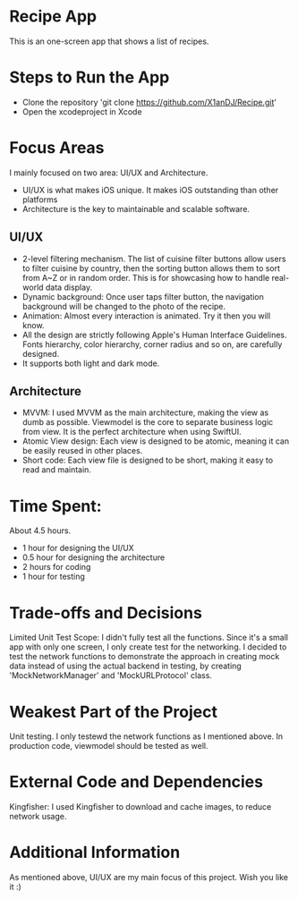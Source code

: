# Recipe App

This is an one-screen app that shows a list of recipes. 

# Steps to Run the App

- Clone the repository 'git clone https://github.com/X1anDJ/Recipe.git'
- Open the xcodeproject in Xcode

# Focus Areas

I mainly focused on two area: UI/UX and Architecture. 
- UI/UX is what makes iOS unique. It makes iOS outstanding than other platforms
- Architecture is the key to maintainable and scalable software.

## UI/UX
- 2-level filtering mechanism. The list of cuisine filter buttons allow users to filter cuisine by country, then the sorting button allows them to sort from A~Z or in random order. This is for showcasing how to handle real-world data display.
- Dynamic background: Once user taps filter button, the navigation background will be changed to the photo of the recipe.
- Animation: Almost every interaction is animated. Try it then you will know.
- All the design are strictly following Apple's Human Interface Guidelines. Fonts hierarchy, color hierarchy, corner radius and so on, are carefully designed.
- It supports both light and dark mode.

## Architecture
- MVVM: I used MVVM as the main architecture, making the view as dumb as possible. Viewmodel is the core to separate business logic from view. It is the perfect architecture when using SwiftUI.
- Atomic View design: Each view is designed to be atomic, meaning it can be easily reused in other places. 
- Short code: Each view file is designed to be short, making it easy to read and maintain.

# Time Spent:

About 4.5 hours.
- 1 hour for designing the UI/UX
- 0.5 hour for designing the architecture
- 2 hours for coding
- 1 hour for testing

# Trade-offs and Decisions

Limited Unit Test Scope: I didn't fully test all the functions. Since it's a small app with only one screen, I only create test for the networking. I decided to test the network functions to demonstrate the approach in creating mock data instead of using the actual backend in testing, by creating 'MockNetworkManager' and 'MockURLProtocol' class.

# Weakest Part of the Project

Unit testing. I only testewd the network functions as I mentioned above. In production code, viewmodel should be tested as well. 

# External Code and Dependencies

Kingfisher: I used Kingfisher to download and cache images, to reduce network usage.

# Additional Information

As mentioned above, UI/UX are my main focus of this project. Wish you like it :)

